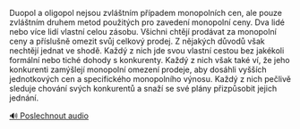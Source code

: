 
Duopol a oligopol nejsou zvláštním případem monopolních cen, ale pouze zvláštním druhem metod použitých pro zavedení monopolní ceny. Dva lidé nebo více lidí vlastní celou zásobu. Všichni chtějí prodávat za monopolní ceny a příslušně omezit svůj celkový prodej. Z nějakých důvodů však nechtějí jednat ve shodě. Každý z nich jde svou vlastní cestou bez jakékoli formální nebo tiché dohody s konkurenty. Každý z nich však také ví, že jeho konkurenti zamýšlejí monopolní omezení prodeje, aby dosáhli vyšších jednotkových cen a specifického monopolního výnosu. Každý z nich pečlivě sleduje chování svých konkurentů a snaží se své plány přizpůsobit jejich jednání.

[🔊 Poslechnout audio](/data/7-paragraphs/audio/chapter_66/para_001-Duopol-a-oligopol-nejsou-zvltnm-ppadem-monopo.mp3)
